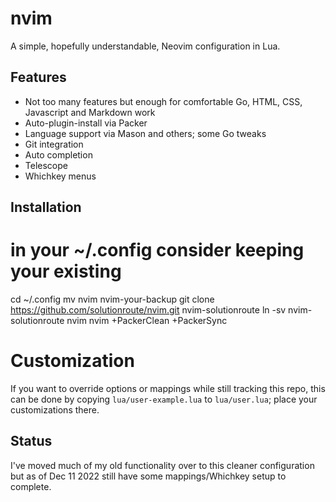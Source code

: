 # nvim
A simple, hopefully understandable, Neovim configuration in Lua.

## Features

- Not too many features but enough for comfortable Go, HTML, CSS, Javascript
  and Markdown work
- Auto-plugin-install via Packer
- Language support via Mason and others; some Go tweaks
- Git integration
- Auto completion
- Telescope
- Whichkey menus

## Installation

  # in your ~/.config consider keeping your existing
  cd ~/.config
  mv nvim nvim-your-backup
  git clone https://github.com/solutionroute/nvim.git nvim-solutionroute
  ln -sv nvim-solutionroute nvim
  nvim +PackerClean +PackerSync

# Customization

If you want to override options or mappings while still tracking this repo,
this can be done by copying `lua/user-example.lua` to `lua/user.lua`; place
your customizations there.

## Status

I've moved much of my old functionality over to this cleaner configuration but
as of Dec 11 2022 still have some mappings/Whichkey setup to complete. 

